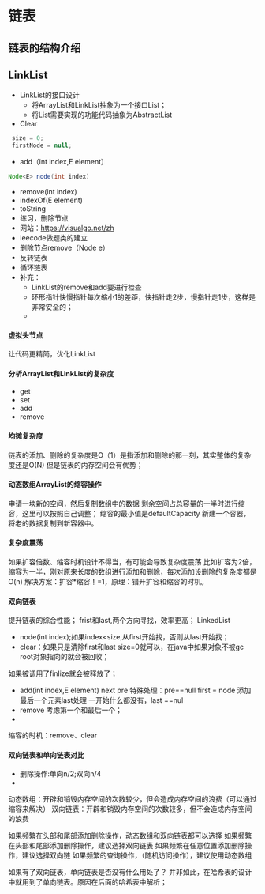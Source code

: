 # 链表
## 链表的结构介绍
## LinkList
- LinkList的接口设计
  - 将ArrayList和LinkList抽象为一个接口List；
  - 将List需要实现的功能代码抽象为AbstractList
- Clear
```java
 size = 0;
 firstNode = null;
```
-  add（int index,E element）
```java
Node<E> node(int index)
```
- remove(int index) 
- indexOf(E element)
- toString
- 练习，删除节点
- 网站：https://visualgo.net/zh
- leecode做题类的建立
- 删除节点remove（Node e）
- 反转链表
- 循环链表
- 补充：
  - LinkList的remove和add要进行检查
  - 环形指针快慢指针每次缩小1的差距，快指针走2步，慢指针走1步，这样是非常安全的；
  - 
  

#### 虚拟头节点
让代码更精简，优化LinkList

#### 分析ArrayList和LinkList的复杂度
- get
- set
- add
- remove

#### 均摊复杂度

链表的添加、删除的复杂度是O（1）是指添加和删除的那一刻，其实整体的复杂度还是O(N)
但是链表的内存空间会有优势；

#### 动态数组ArrayList的缩容操作
申请一块新的空间，然后复制数组中的数据
剩余空间占总容量的一半时进行缩容，这里可以按照自己调整；
缩容的最小值是defaultCapacity
新建一个容器，将老的数据复制到新容器中。

#### 复杂度震荡
如果扩容倍数、缩容时机设计不得当，有可能会导致复杂度震荡
比如扩容为2倍，缩容为一半，刚对原来长度的数组进行添加和删除，每次添加设删除的复杂度都是O(n)
解决方案：扩容*缩容！=1，原理：错开扩容和缩容的时机。

#### 双向链表
提升链表的综合性能；
frist和last,两个方向寻找，效率更高；
LinkedList

- node(int index);如果index<size,从first开始找，否则从last开始找；
- clear：如果只是清除first和last size=0就可以，在java中如果对象不被gc root对象指向的就会被回收；

如果被调用了finlize就会被释放了；

- add(int index,E element)
next pre
特殊处理：pre==null first = node
添加最后一个元素last处理
一开始什么都没有，last ==nul
- remove 考虑第一个和最后一个；
- 

缩容的时机：remove、clear

#### 双向链表和单向链表对比
- 删除操作:单向n/2;双向n/4
- 
动态数组：开辟和销毁内存空间的次数较少，但会造成内存空间的浪费（可以通过缩容来解决）
双向链表：开辟和销毁内存空间的次数较多，但不会造成内存空间的浪费

如果频繁在头部和尾部添加删除操作，动态数组和双向链表都可以选择
如果频繁在头部和尾部添加删除操作，建议选择双向链表
如果频繁在任意位置添加删除操作，建议选择双向链
如果频繁的查询操作，（随机访问操作），建议使用动态数组

如果有了双向链表，单向链表是否没有什么用处了？
并非如此，在哈希表的设计中就用到了单向链表。原因在后面的哈希表中解析；
